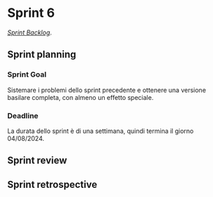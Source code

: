 # Sprint 6

[_Sprint Backlog_](sprint-6-backlog.xlsx).

## Sprint planning

### Sprint Goal

Sistemare i problemi dello sprint precedente e ottenere una versione basilare completa, con almeno un effetto speciale.

### Deadline

La durata dello sprint è di una settimana, quindi termina il giorno 04/08/2024.

## Sprint review



## Sprint retrospective

